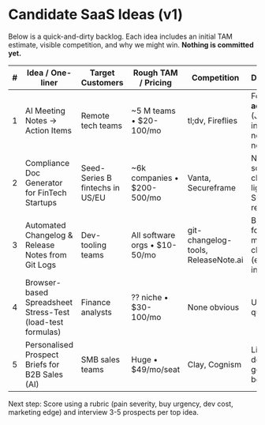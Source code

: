 # Candidate SaaS Ideas (v1)

Below is a quick-and-dirty backlog. Each idea includes an initial TAM estimate, visible competition, and why we might win. **Nothing is committed yet.**

| # | Idea / One-liner | Target Customers | Rough TAM / Pricing | Competition | Differentiator |
|---|-----------------|------------------|---------------------|-------------|----------------|
| 1 | AI Meeting Notes → Action Items | Remote tech teams | ~5 M teams • $20-100/mo | tl;dv, Fireflies | Focus on **actionability** (Jira/GH integration) not generic notes |
| 2 | Compliance Doc Generator for FinTech Startups | Seed-Series B fintechs in US/EU | ~6k companies • $200-500/mo | Vanta, Secureframe | Narrow scope → cheaper; lightning-fast SOC 2 gap reports |
| 3 | Automated Changelog & Release Notes from Git Logs | Dev-tooling teams | All software orgs • $10-50/mo | git-changelog-tools, ReleaseNote.ai | Better formatting, multi-channel push (email, Slack, in-app) |
| 4 | Browser-based Spreadsheet Stress-Test (load-test formulas) | Finance analysts | ?? niche • $30-100/mo | None obvious | Unique tech, quick MVP |
| 5 | Personalised Prospect Briefs for B2B Sales (AI) | SMB sales teams | Huge • $49/mo/seat | Clay, Cognism | Live briefing docs auto-generated before calls |

Next step: Score using a rubric (pain severity, buy urgency, dev cost, marketing edge) and interview 3-5 prospects per top idea.
